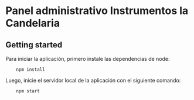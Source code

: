 # Panel administrativo Instrumentos la Candelaria

## Getting started

Para iniciar la aplicación, primero instale las dependencias de node:

```
    npm install
```

Luego, inicie el servidor local de la aplicación con el siguiente comando:

```
    npm start
```

